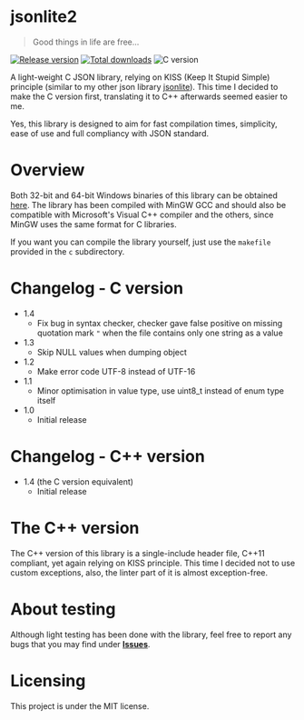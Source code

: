 # jsonlite2

> Good things in life are free...

[![Release version](https://img.shields.io/github/v/release/makuke1234/jsonlite2?display_name=release&include_prereleases)](https://github.com/makuke1234/femto/releases/latest)
[![Total downloads](https://img.shields.io/github/downloads/makuke1234/jsonlite2/total)](https://github.com/makuke1234/jsonlite2/releases)
![C version](https://img.shields.io/badge/version-C99-blue.svg)

A light-weight C JSON library, relying on KISS (Keep It Stupid Simple)
principle (similar to my other json library [jsonlite](https://github.com/makuke1234/jsonlite)).
This time I decided to make the C version first, translating it to C++ afterwards seemed easier to me.

Yes, this library is designed to aim for fast compilation times, simplicity,
ease of use and full compliancy with JSON standard.


# Overview

Both 32-bit and 64-bit Windows binaries of this library can be obtained [here](https://github.com/makuke1234/jsonlite2/releases). The library has been compiled with MinGW GCC and should also be compatible
with Microsoft's Visual C++ compiler and the others, since MinGW uses the same format for
C libraries.

If you want you can compile the library yourself, just use the `makefile` provided in the `c` subdirectory.


# Changelog - C version

* 1.4
	* Fix bug in syntax checker, checker gave false positive on missing quotation mark `"` when the file contains only one string as a value
* 1.3
	* Skip NULL values when dumping object
* 1.2
	* Make error code UTF-8 instead of UTF-16
* 1.1
	* Minor optimisation in value type, use uint8_t instead of enum type itself
* 1.0
	* Initial release


# Changelog - C++ version

* 1.4 (the C version equivalent)
	* Initial release


# The C++ version

The C++ version of this library is a single-include header file, C++11 compliant, yet
again relying on KISS principle. This time I decided not to use custom exceptions,
also, the linter part of it is almost exception-free.


# About testing

Although light testing has been done with the library, feel free to report any bugs
that you may find under **[Issues](https://github.com/makuke1234/jsonlite2/issues)**.


# Licensing

This project is under the MIT license.
